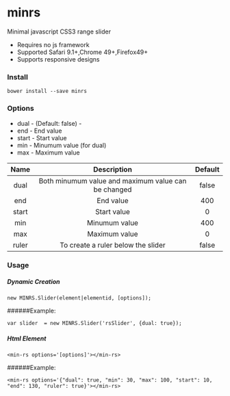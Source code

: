 # minrs
Minimal javascript CSS3 range slider

*   Requires no js framework
*   Supported Safari 9.1+,Chrome 49+,Firefox49+
*   Supports responsive designs

### Install

```
bower install --save minrs
```

### Options
*   dual    - (Default: false)    -
*   end     -   End value
*   start   -   Start value
*   min     -   Minumum value (for dual)
*   max     -   Maximum value

| Name          | Description   | Default|
| :-----------: |:-------------:| :----: |
| dual          | Both minumum value and maximum value can be changed | false  |
| end      | End value      |   400  |
| start | Start value      |    0 |
| min      | Minumum value      |   400  |
| max | Maximum value      |    0 |
| ruler | To create a ruler below the slider      |    false |


### Usage
##### Dynamic Creation
```
new MINRS.Slider(element|elementid, [options]);
```

######Example:
```
var slider  = new MINRS.Slider('rsSlider', {dual: true});
```


##### Html Element
```
<min-rs options='[options]'></min-rs>
```

######Example:
```
<min-rs options='{"dual": true, "min": 30, "max": 100, "start": 10, "end": 130, "ruler": true}'></min-rs>
```